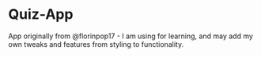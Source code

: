# Quiz-App

App originally from @florinpop17 - I am using for learning, and may add my own tweaks and features from styling to functionality.
